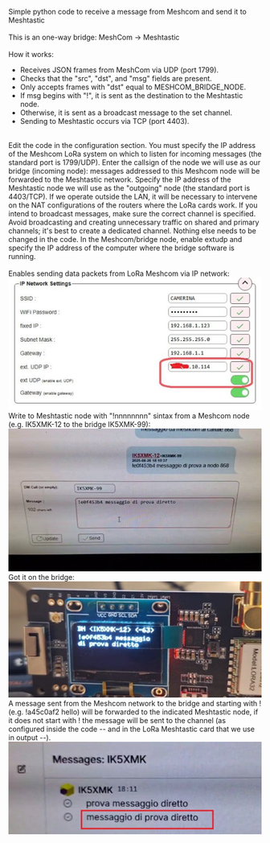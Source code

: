 Simple python code to receive a message from Meshcom and send it to Meshtastic<br>
<br>
This is an one-way bridge: MeshCom -> Meshtastic<br> 
<br>
How it works:<br>
- Receives JSON frames from MeshCom via UDP (port 1799).<br>
- Checks that the "src", "dst", and "msg" fields are present.<br>
- Only accepts frames with "dst" equal to MESHCOM_BRIDGE_NODE.<br>
- If msg begins with "!", it is sent as the destination to the Meshtastic node.<br>
- Otherwise, it is sent as a broadcast message to the set channel.<br>
- Sending to Meshtastic occurs via TCP (port 4403).<br>
<br>
Edit the code in the configuration section. You must specify the IP address of the Meshcom LoRa system on which to listen for incoming messages (the standard port is 1799/UDP). Enter the callsign of the node we will use as our bridge (incoming node): messages addressed to this Meshcom node will be forwarded to the Meshtastic network. Specify the IP address of the Meshtastic node we will use as the "outgoing" node (the standard port is 4403/TCP). If we operate outside the LAN, it will be necessary to intervene on the NAT configurations of the routers where the LoRa cards work. If you intend to broadcast messages, make sure the correct channel is specified. Avoid broadcasting and creating unnecessary traffic on shared and primary channels; it's best to create a dedicated channel. Nothing else needs to be changed in the code. In the Meshcom/bridge node, enable extudp and specify the IP address of the computer where the bridge software is running.
<br><br>
Enables sending data packets from LoRa Meshcom via IP network:<br>
<img src="https://github.com/ik5xmk/mc2mt_net/blob/main/enable_extudp.jpg" />
Write to Meshtastic node with "!nnnnnnnn" sintax from a Meshcom node (e.g. IK5XMK-12 to the bridge IK5XMK-99):<br>
<img src="https://github.com/ik5xmk/mc2mt_net/blob/main/direct_message_to_node.jpg" />
<br>
Got it on the bridge:<br>
<img src="https://github.com/ik5xmk/mc2mt_net/blob/main/msg_arrived_on_bridge.jpg" />
<br>
A message sent from the Meshcom network to the bridge and starting with ! (e.g. !a45c0af2 hello) will be forwarded to the indicated Meshtastic node, if it does not start with ! the message will be sent to the channel (as configured inside the code -- and in the LoRa Meshtastic card that we use in output --).
<br>
<img src="https://github.com/ik5xmk/mc2mt_net/blob/main/msg_arrived_on_meshtastic_card.jpg" />
<br>
